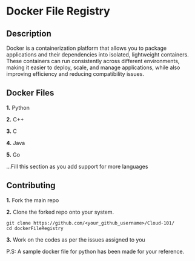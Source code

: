 
# Docker File Registry

## Description
Docker is a containerization platform that allows you to package applications and their dependencies into isolated, lightweight containers. These containers can run consistently across different environments, making it easier to deploy, scale, and manage applications, while also improving efficiency and reducing compatibility issues.

## Docker Files 
**1.** Python

**2.** C++

**3.** C

**4.** Java

**5.** Go

...Fill this section as you add support for more languages

## Contributing

**1.** Fork the main repo

**2.** Clone the forked repo onto your system.

```terminal
git clone https://github.com/<your_github_username>/Cloud-101/
cd dockerFileRegistry
```

**3.** Work on the codes as per the issues assigned to you

P.S: A sample docker file for python has been made for your reference.


